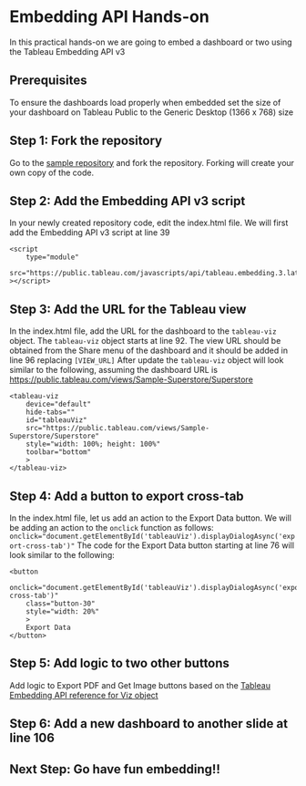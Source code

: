 # Embedding API Hands-on

In this practical hands-on we are going to embed a dashboard or two using the Tableau Embedding API v3

## Prerequisites

To ensure the dashboards load properly when embedded set the size of your dashboard on Tableau Public to the Generic Desktop (1366 x 768) size

## Step 1: Fork the repository

Go to the [sample repository](https://bit.ly/embeddingHandsOn) and fork the repository. Forking will create your own copy of the code.

## Step 2: Add the Embedding API v3 script

In your newly created repository code, edit the index.html file. We will first add the Embedding API v3 script at line 39

```
<script
    type="module"
    src="https://public.tableau.com/javascripts/api/tableau.embedding.3.latest.js"
></script>
```

## Step 3: Add the URL for the Tableau view

In the index.html file, add the URL for the dashboard to the `tableau-viz` object. The `tableau-viz` object starts at line 92. The view URL should be obtained from the Share menu of the dashboard and it should be added in line 96 replacing `[VIEW_URL]`
After update the `tableau-viz` object will look similar to the following, assuming the dashboard URL is https://public.tableau.com/views/Sample-Superstore/Superstore

```
<tableau-viz
    device="default"
    hide-tabs=""
    id="tableauViz"
    src="https://public.tableau.com/views/Sample-Superstore/Superstore"
    style="width: 100%; height: 100%"
    toolbar="bottom"
    >
</tableau-viz>
```

## Step 4: Add a button to export cross-tab

In the index.html file, let us add an action to the Export Data button. We will be adding an action to the `onclick` function as follows: `onclick="document.getElementById('tableauViz').displayDialogAsync('export-cross-tab')"` The code for the Export Data button starting at line 76 will look similar to the following:

```
<button
    onclick="document.getElementById('tableauViz').displayDialogAsync('export-cross-tab')"
    class="button-30"
    style="width: 20%"
    >
    Export Data
</button>
```

## Step 5: Add logic to two other buttons

Add logic to Export PDF and Get Image buttons based on the [Tableau Embedding API reference for Viz object](https://help.tableau.com/current/api/embedding_api/en-us/reference/interfaces/viz.html)

## Step 6: Add a new dashboard to another slide at line 106

## Next Step: Go have fun embedding!!
